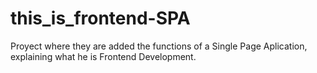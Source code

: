 # this_is_frontend-SPA
Proyect where they are added the functions of a Single Page Aplication, explaining what he is Frontend Development.
